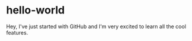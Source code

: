 # hello-world
Hey, I've just started with GitHub and I'm very excited to learn all the cool features.
